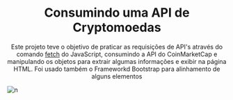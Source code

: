 <h1 align='center'>Consumindo uma API de Cryptomoedas</h1>



<p align='center'>Este projeto teve o objetivo de praticar as requisições de API's através do comando <u>fetch</u> do JavaScript, consumindo a API do CoinMarketCap e manipulando os objetos para extrair algumas informações e exibir na página HTML.
    Foi usado também o Frameworkd Bootstrap para alinhamento de alguns elementos
</p>

 ![n](C:\Users\User\Desktop\n.png)